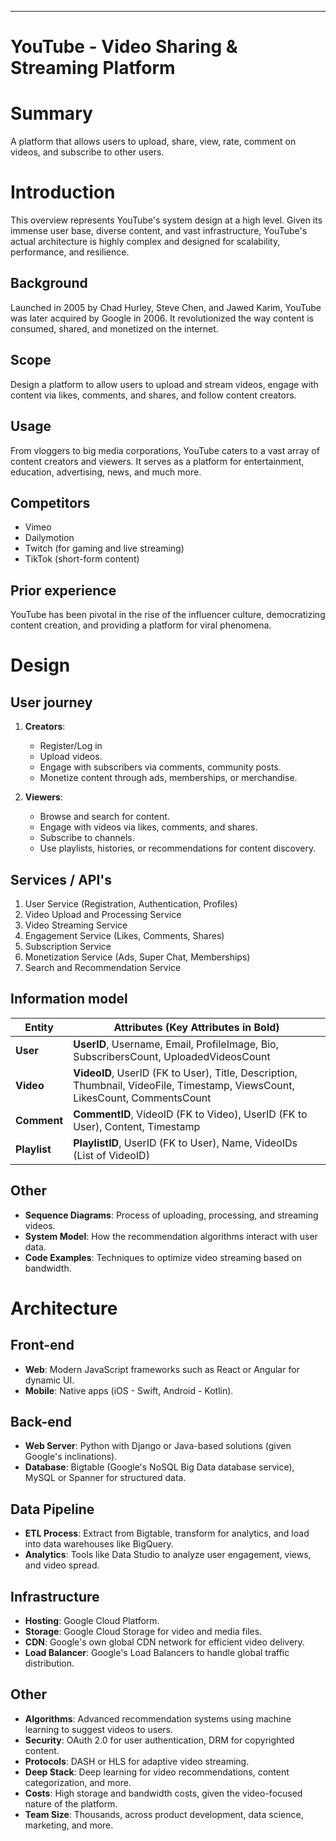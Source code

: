 ---

# YouTube - Video Sharing & Streaming Platform

# Summary

A platform that allows users to upload, share, view, rate, comment on videos, and subscribe to other users.

# Introduction

This overview represents YouTube's system design at a high level. Given its immense user base, diverse content, and vast infrastructure, YouTube's actual architecture is highly complex and designed for scalability, performance, and resilience.

## Background

Launched in 2005 by Chad Hurley, Steve Chen, and Jawed Karim, YouTube was later acquired by Google in 2006. It revolutionized the way content is consumed, shared, and monetized on the internet.

## Scope

Design a platform to allow users to upload and stream videos, engage with content via likes, comments, and shares, and follow content creators.

## Usage

From vloggers to big media corporations, YouTube caters to a vast array of content creators and viewers. It serves as a platform for entertainment, education, advertising, news, and much more.

## Competitors

- Vimeo
- Dailymotion
- Twitch (for gaming and live streaming)
- TikTok (short-form content)

## Prior experience

YouTube has been pivotal in the rise of the influencer culture, democratizing content creation, and providing a platform for viral phenomena.

# Design

## User journey

1. **Creators**:

   - Register/Log in
   - Upload videos.
   - Engage with subscribers via comments, community posts.
   - Monetize content through ads, memberships, or merchandise.

2. **Viewers**:
   - Browse and search for content.
   - Engage with videos via likes, comments, and shares.
   - Subscribe to channels.
   - Use playlists, histories, or recommendations for content discovery.

## Services / API's

1. User Service (Registration, Authentication, Profiles)
2. Video Upload and Processing Service
3. Video Streaming Service
4. Engagement Service (Likes, Comments, Shares)
5. Subscription Service
6. Monetization Service (Ads, Super Chat, Memberships)
7. Search and Recommendation Service

## Information model

| Entity       | Attributes (Key Attributes in Bold)                                                                                          |
| ------------ | ---------------------------------------------------------------------------------------------------------------------------- |
| **User**     | **UserID**, Username, Email, ProfileImage, Bio, SubscribersCount, UploadedVideosCount                                        |
| **Video**    | **VideoID**, UserID (FK to User), Title, Description, Thumbnail, VideoFile, Timestamp, ViewsCount, LikesCount, CommentsCount |
| **Comment**  | **CommentID**, VideoID (FK to Video), UserID (FK to User), Content, Timestamp                                                |
| **Playlist** | **PlaylistID**, UserID (FK to User), Name, VideoIDs (List of VideoID)                                                        |

## Other

- **Sequence Diagrams**: Process of uploading, processing, and streaming videos.
- **System Model**: How the recommendation algorithms interact with user data.
- **Code Examples**: Techniques to optimize video streaming based on bandwidth.

# Architecture

## Front-end

- **Web**: Modern JavaScript frameworks such as React or Angular for dynamic UI.
- **Mobile**: Native apps (iOS - Swift, Android - Kotlin).

## Back-end

- **Web Server**: Python with Django or Java-based solutions (given Google's inclinations).
- **Database**: Bigtable (Google's NoSQL Big Data database service), MySQL or Spanner for structured data.

## Data Pipeline

- **ETL Process**: Extract from Bigtable, transform for analytics, and load into data warehouses like BigQuery.
- **Analytics**: Tools like Data Studio to analyze user engagement, views, and video spread.

## Infrastructure

- **Hosting**: Google Cloud Platform.
- **Storage**: Google Cloud Storage for video and media files.
- **CDN**: Google's own global CDN network for efficient video delivery.
- **Load Balancer**: Google's Load Balancers to handle global traffic distribution.

## Other

- **Algorithms**: Advanced recommendation systems using machine learning to suggest videos to users.
- **Security**: OAuth 2.0 for user authentication, DRM for copyrighted content.
- **Protocols**: DASH or HLS for adaptive video streaming.
- **Deep Stack**: Deep learning for video recommendations, content categorization, and more.
- **Costs**: High storage and bandwidth costs, given the video-focused nature of the platform.
- **Team Size**: Thousands, across product development, data science, marketing, and more.
